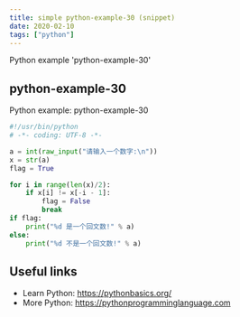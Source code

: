 ```yaml
---
title: simple python-example-30 (snippet)
date: 2020-02-10
tags: ["python"]
---
```

Python example 'python-example-30'


## python-example-30

Python example: python-example-30

```python
#!/usr/bin/python
# -*- coding: UTF-8 -*-

a = int(raw_input("请输入一个数字:\n"))
x = str(a)
flag = True

for i in range(len(x)/2):
    if x[i] != x[-i - 1]:
        flag = False
        break
if flag:
    print("%d 是一个回文数!" % a)
else:
    print("%d 不是一个回文数!" % a)


```

## Useful links

- Learn Python: https://pythonbasics.org/
- More Python: https://pythonprogramminglanguage.com
